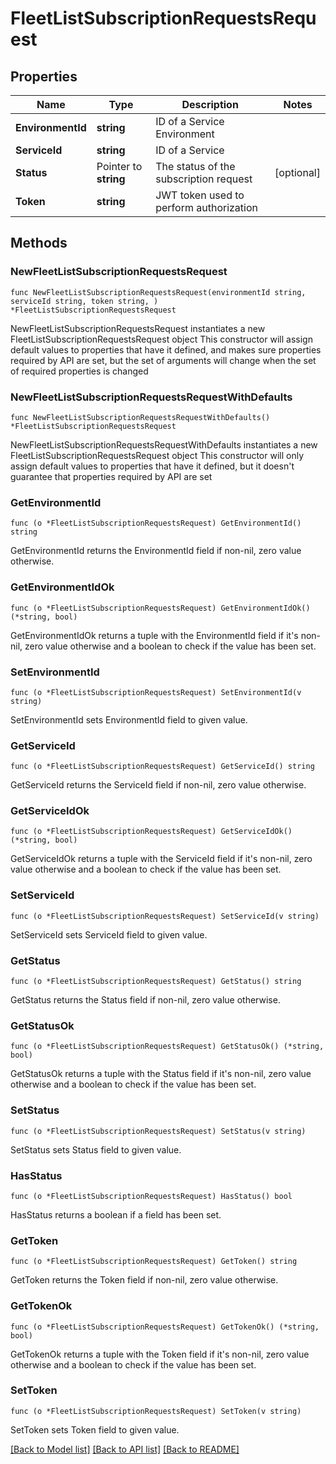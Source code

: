 # FleetListSubscriptionRequestsRequest

## Properties

Name | Type | Description | Notes
------------ | ------------- | ------------- | -------------
**EnvironmentId** | **string** | ID of a Service Environment | 
**ServiceId** | **string** | ID of a Service | 
**Status** | Pointer to **string** | The status of the subscription request | [optional] 
**Token** | **string** | JWT token used to perform authorization | 

## Methods

### NewFleetListSubscriptionRequestsRequest

`func NewFleetListSubscriptionRequestsRequest(environmentId string, serviceId string, token string, ) *FleetListSubscriptionRequestsRequest`

NewFleetListSubscriptionRequestsRequest instantiates a new FleetListSubscriptionRequestsRequest object
This constructor will assign default values to properties that have it defined,
and makes sure properties required by API are set, but the set of arguments
will change when the set of required properties is changed

### NewFleetListSubscriptionRequestsRequestWithDefaults

`func NewFleetListSubscriptionRequestsRequestWithDefaults() *FleetListSubscriptionRequestsRequest`

NewFleetListSubscriptionRequestsRequestWithDefaults instantiates a new FleetListSubscriptionRequestsRequest object
This constructor will only assign default values to properties that have it defined,
but it doesn't guarantee that properties required by API are set

### GetEnvironmentId

`func (o *FleetListSubscriptionRequestsRequest) GetEnvironmentId() string`

GetEnvironmentId returns the EnvironmentId field if non-nil, zero value otherwise.

### GetEnvironmentIdOk

`func (o *FleetListSubscriptionRequestsRequest) GetEnvironmentIdOk() (*string, bool)`

GetEnvironmentIdOk returns a tuple with the EnvironmentId field if it's non-nil, zero value otherwise
and a boolean to check if the value has been set.

### SetEnvironmentId

`func (o *FleetListSubscriptionRequestsRequest) SetEnvironmentId(v string)`

SetEnvironmentId sets EnvironmentId field to given value.


### GetServiceId

`func (o *FleetListSubscriptionRequestsRequest) GetServiceId() string`

GetServiceId returns the ServiceId field if non-nil, zero value otherwise.

### GetServiceIdOk

`func (o *FleetListSubscriptionRequestsRequest) GetServiceIdOk() (*string, bool)`

GetServiceIdOk returns a tuple with the ServiceId field if it's non-nil, zero value otherwise
and a boolean to check if the value has been set.

### SetServiceId

`func (o *FleetListSubscriptionRequestsRequest) SetServiceId(v string)`

SetServiceId sets ServiceId field to given value.


### GetStatus

`func (o *FleetListSubscriptionRequestsRequest) GetStatus() string`

GetStatus returns the Status field if non-nil, zero value otherwise.

### GetStatusOk

`func (o *FleetListSubscriptionRequestsRequest) GetStatusOk() (*string, bool)`

GetStatusOk returns a tuple with the Status field if it's non-nil, zero value otherwise
and a boolean to check if the value has been set.

### SetStatus

`func (o *FleetListSubscriptionRequestsRequest) SetStatus(v string)`

SetStatus sets Status field to given value.

### HasStatus

`func (o *FleetListSubscriptionRequestsRequest) HasStatus() bool`

HasStatus returns a boolean if a field has been set.

### GetToken

`func (o *FleetListSubscriptionRequestsRequest) GetToken() string`

GetToken returns the Token field if non-nil, zero value otherwise.

### GetTokenOk

`func (o *FleetListSubscriptionRequestsRequest) GetTokenOk() (*string, bool)`

GetTokenOk returns a tuple with the Token field if it's non-nil, zero value otherwise
and a boolean to check if the value has been set.

### SetToken

`func (o *FleetListSubscriptionRequestsRequest) SetToken(v string)`

SetToken sets Token field to given value.



[[Back to Model list]](../README.md#documentation-for-models) [[Back to API list]](../README.md#documentation-for-api-endpoints) [[Back to README]](../README.md)


